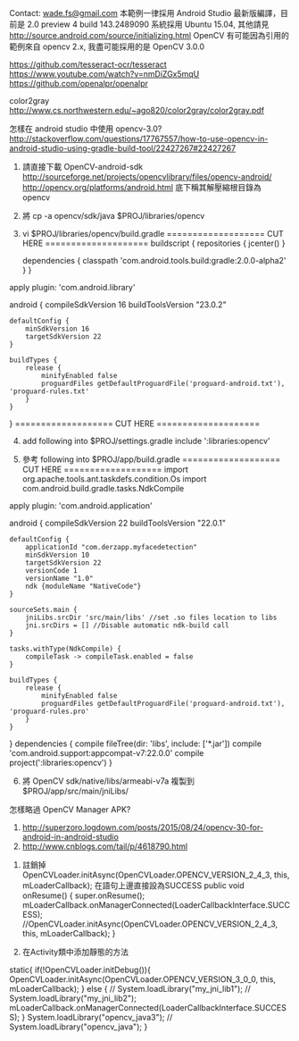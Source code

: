 Contact: wade.fs@gmail.com
本範例一律採用 Android Studio 最新版編譯，目前是 2.0 preview 4 build 143.2489090
系統採用 Ubuntu 15.04, 其他請見 http://source.android.com/source/initializing.html
OpenCV 有可能因為引用的範例來自 opencv 2.x, 我盡可能採用的是 OpenCV 3.0.0

https://github.com/tesseract-ocr/tesseract
https://www.youtube.com/watch?v=nmDiZGx5mqU
https://github.com/openalpr/openalpr

color2gray http://www.cs.northwestern.edu/~ago820/color2gray/color2gray.pdf

怎樣在 android studio 中使用 opencv-3.0?
   http://stackoverflow.com/questions/17767557/how-to-use-opencv-in-android-studio-using-gradle-build-tool/22427267#22427267

1. 請直接下載 OpenCV-android-sdk
   http://sourceforge.net/projects/opencvlibrary/files/opencv-android/
   http://opencv.org/platforms/android.html
  底下稱其解壓縮根目錄為 opencv

2. 將 cp -a opencv/sdk/java $PROJ/libraries/opencv

3. vi $PROJ/libraries/opencv/build.gradle
=================== CUT HERE ====================
buildscript {
    repositories {
        jcenter()
    }

    dependencies {
        classpath 'com.android.tools.build:gradle:2.0.0-alpha2'
    }
}

apply plugin: 'com.android.library'

android {
    compileSdkVersion 16
    buildToolsVersion "23.0.2"

    defaultConfig {
        minSdkVersion 16
        targetSdkVersion 22
    }

    buildTypes {
        release {
            minifyEnabled false
            proguardFiles getDefaultProguardFile('proguard-android.txt'), 'proguard-rules.txt'
        }
    }
}
=================== CUT HERE ====================

4. add following into $PROJ/settings.gradle
include ':libraries:opencv'

5. 參考 following into $PROJ/app/build.gradle
=================== CUT HERE ===================
import org.apache.tools.ant.taskdefs.condition.Os
import com.android.build.gradle.tasks.NdkCompile

apply plugin: 'com.android.application'

android {
    compileSdkVersion 22
    buildToolsVersion "22.0.1"

    defaultConfig {
        applicationId "com.derzapp.myfacedetection"
        minSdkVersion 10
        targetSdkVersion 22
        versionCode 1
        versionName "1.0"
        ndk {moduleName "NativeCode"}
    }

    sourceSets.main {
        jniLibs.srcDir 'src/main/libs' //set .so files location to libs
        jni.srcDirs = [] //Disable automatic ndk-build call
    }

    tasks.withType(NdkCompile) {
        compileTask -> compileTask.enabled = false
    }

    buildTypes {
        release {
            minifyEnabled false
            proguardFiles getDefaultProguardFile('proguard-android.txt'), 'proguard-rules.pro'
        }
    }
}
dependencies {
    compile fileTree(dir: 'libs', include: ['*.jar'])
    compile 'com.android.support:appcompat-v7:22.0.0'
    compile project(':libraries:opencv')
}

6. 將 OpenCV sdk/native/libs/armeabi-v7a 複製到 $PROJ/app/src/main/jniLibs/

怎樣略過 OpenCV Manager APK?
1) http://superzoro.logdown.com/posts/2015/08/24/opencv-30-for-android-in-android-studio
2) http://www.cnblogs.com/tail/p/4618790.html

1. 註銷掉OpenCVLoader.initAsync(OpenCVLoader.OPENCV_VERSION_2_4_3, this, mLoaderCallback); 在語句上邊直接設為SUCCESS
public void onResume()
    {
        super.onResume();
        mLoaderCallback.onManagerConnected(LoaderCallbackInterface.SUCCESS);
        //OpenCVLoader.initAsync(OpenCVLoader.OPENCV_VERSION_2_4_3, this, mLoaderCallback);
    }

2. 在Activity類中添加靜態的方法

static{
        if(!OpenCVLoader.initDebug()){
          OpenCVLoader.initAsync(OpenCVLoader.OPENCV_VERSION_3_0_0, this, mLoaderCallback);
        }
        else {
          // System.loadLibrary("my_jni_lib1");
          // System.loadLibrary("my_jni_lib2");
          mLoaderCallback.onManagerConnected(LoaderCallbackInterface.SUCCESS);
        }
        System.loadLibrary("opencv_java3"); // System.loadLibrary("opencv_java");
    }


